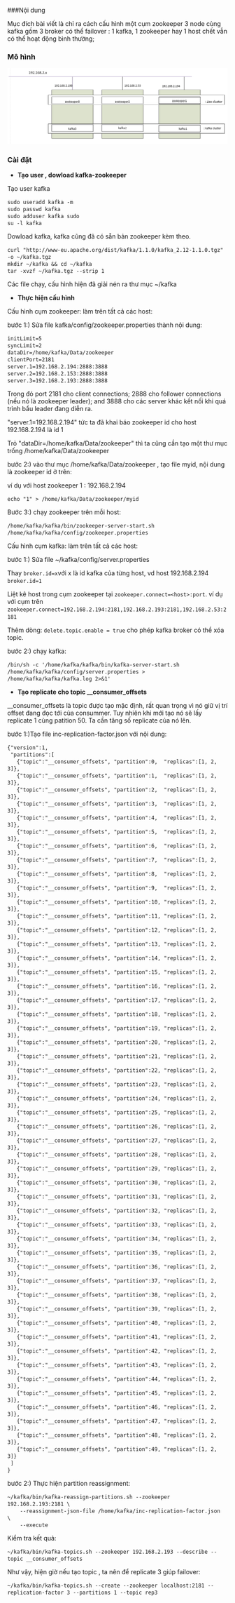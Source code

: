 ###Nội dung

Mục đích bài viết là chỉ ra cách cấu hình một cụm zookeeper 3 node cùng kafka gồm 3 broker có thể failover : 1 kafka, 1 zookeeper hay 1 host chết vẫn có thể hoạt động bình thường;

### Mô hình 

![](../images/zoo4.PNG)

### Cài đặt

* **Tạo user , dowload kafka-zookeeper**

Tạo user kafka
```
sudo useradd kafka -m
sudo passwd kafka
sudo adduser kafka sudo
su -l kafka
```

Dowload kafka, kafka cũng đã có sẵn bản zookeeper kèm theo.

```
curl "http://www-eu.apache.org/dist/kafka/1.1.0/kafka_2.12-1.1.0.tgz" -o ~/kafka.tgz
mkdir ~/kafka && cd ~/kafka
tar -xvzf ~/kafka.tgz --strip 1
```
Các file chạy, cấu hình hiện đã giải nén ra thư mục ~/kafka

* **Thực hiện cấu hình** 

Cấu hình cụm zookeeper: làm trên tất cả các host:

bước 1:) Sửa file kafka/config/zookeeper.properties thành nội dung:

```
initLimit=5
syncLimit=2
dataDir=/home/kafka/Data/zookeeper
clientPort=2181
server.1=192.168.2.194:2888:3888
server.2=192.168.2.153:2888:3888
server.3=192.168.2.193:2888:3888
```
Trong đó  port 2181 cho client connections; 2888 cho follower connections (nếu nó là zookeeper leader); and 3888 cho các server khác kết nối khi quá trình bầu leader đang diễn ra.

"server.1=192.168.2.194" tức ta đã khai báo zookeeper id cho host 192.168.2.194 là id 1

Trỏ "dataDir=/home/kafka/Data/zookeeper" thì ta cũng cần tạo một thư mục trống /home/kafka/Data/zookeeper

bước 2:) vào thư mục /home/kafka/Data/zookeeper , tạo file myid, nội dung là zookeeper id ở trên:

ví dụ với host zookeeper 1 : 192.168.2.194

```
echo "1" > /home/kafka/Data/zookeeper/myid
```
Bước 3:) chạy zookeeper trên mỗi host:

```
/home/kafka/kafka/bin/zookeeper-server-start.sh /home/kafka/kafka/config/zookeeper.properties
```
Cấu hình cụm kafka: làm trên tất cả các host:

bước 1:) Sửa file ~/kafka/config/server.properties

Thay ```broker.id=x```với x là id kafka của từng host, vd host 192.168.2.194 ```broker.id=1```

Liệt kê host trong cụm zookeeper tại ```zookeeper.connect=<host>:port```. ví dụ với cụm trên ```zookeeper.connect=192.168.2.194:2181,192.168.2.193:2181,192.168.2.53:2181```

Thêm dòng: ```delete.topic.enable = true``` cho phép kafka broker có thể xóa topic.

bước 2:) chạy kafka:

```
/bin/sh -c '/home/kafka/kafka/bin/kafka-server-start.sh /home/kafka/kafka/config/server.properties > /home/kafka/kafka/kafka.log 2>&1'
```

* **Tạo replicate cho topic __consumer_offsets**

__consumer_offsets là topic được tạo mặc định, rất quan trọng vì nó giữ vị trí offset đang đọc tới của consummer. Tuy nhiên khi mới tạo nó sẽ lấy replicate 1 cùng patition 50. Ta cần tăng số replicate của nó lên. 

bước 1:)Tạo file inc-replication-factor.json với nội dung:

```
{"version":1,
 "partitions":[
   {"topic":"__consumer_offsets", "partition":0,  "replicas":[1, 2, 3]},
   {"topic":"__consumer_offsets", "partition":1,  "replicas":[1, 2, 3]},
   {"topic":"__consumer_offsets", "partition":2,  "replicas":[1, 2, 3]},
   {"topic":"__consumer_offsets", "partition":3,  "replicas":[1, 2, 3]},
   {"topic":"__consumer_offsets", "partition":4,  "replicas":[1, 2, 3]},
   {"topic":"__consumer_offsets", "partition":5,  "replicas":[1, 2, 3]},
   {"topic":"__consumer_offsets", "partition":6,  "replicas":[1, 2, 3]},
   {"topic":"__consumer_offsets", "partition":7,  "replicas":[1, 2, 3]},
   {"topic":"__consumer_offsets", "partition":8,  "replicas":[1, 2, 3]},
   {"topic":"__consumer_offsets", "partition":9,  "replicas":[1, 2, 3]},
   {"topic":"__consumer_offsets", "partition":10, "replicas":[1, 2, 3]},
   {"topic":"__consumer_offsets", "partition":11, "replicas":[1, 2, 3]},
   {"topic":"__consumer_offsets", "partition":12, "replicas":[1, 2, 3]},
   {"topic":"__consumer_offsets", "partition":13, "replicas":[1, 2, 3]},
   {"topic":"__consumer_offsets", "partition":14, "replicas":[1, 2, 3]},
   {"topic":"__consumer_offsets", "partition":15, "replicas":[1, 2, 3]},
   {"topic":"__consumer_offsets", "partition":16, "replicas":[1, 2, 3]},
   {"topic":"__consumer_offsets", "partition":17, "replicas":[1, 2, 3]},
   {"topic":"__consumer_offsets", "partition":18, "replicas":[1, 2, 3]},
   {"topic":"__consumer_offsets", "partition":19, "replicas":[1, 2, 3]},
   {"topic":"__consumer_offsets", "partition":20, "replicas":[1, 2, 3]},
   {"topic":"__consumer_offsets", "partition":21, "replicas":[1, 2, 3]},
   {"topic":"__consumer_offsets", "partition":22, "replicas":[1, 2, 3]},
   {"topic":"__consumer_offsets", "partition":23, "replicas":[1, 2, 3]},
   {"topic":"__consumer_offsets", "partition":24, "replicas":[1, 2, 3]},
   {"topic":"__consumer_offsets", "partition":25, "replicas":[1, 2, 3]},
   {"topic":"__consumer_offsets", "partition":26, "replicas":[1, 2, 3]},
   {"topic":"__consumer_offsets", "partition":27, "replicas":[1, 2, 3]},
   {"topic":"__consumer_offsets", "partition":28, "replicas":[1, 2, 3]},
   {"topic":"__consumer_offsets", "partition":29, "replicas":[1, 2, 3]},
   {"topic":"__consumer_offsets", "partition":30, "replicas":[1, 2, 3]},
   {"topic":"__consumer_offsets", "partition":31, "replicas":[1, 2, 3]},
   {"topic":"__consumer_offsets", "partition":32, "replicas":[1, 2, 3]},
   {"topic":"__consumer_offsets", "partition":33, "replicas":[1, 2, 3]},
   {"topic":"__consumer_offsets", "partition":34, "replicas":[1, 2, 3]},
   {"topic":"__consumer_offsets", "partition":35, "replicas":[1, 2, 3]},
   {"topic":"__consumer_offsets", "partition":36, "replicas":[1, 2, 3]},
   {"topic":"__consumer_offsets", "partition":37, "replicas":[1, 2, 3]},
   {"topic":"__consumer_offsets", "partition":38, "replicas":[1, 2, 3]},
   {"topic":"__consumer_offsets", "partition":39, "replicas":[1, 2, 3]},
   {"topic":"__consumer_offsets", "partition":40, "replicas":[1, 2, 3]},
   {"topic":"__consumer_offsets", "partition":41, "replicas":[1, 2, 3]},
   {"topic":"__consumer_offsets", "partition":42, "replicas":[1, 2, 3]},
   {"topic":"__consumer_offsets", "partition":43, "replicas":[1, 2, 3]},
   {"topic":"__consumer_offsets", "partition":44, "replicas":[1, 2, 3]},
   {"topic":"__consumer_offsets", "partition":45, "replicas":[1, 2, 3]},
   {"topic":"__consumer_offsets", "partition":46, "replicas":[1, 2, 3]},
   {"topic":"__consumer_offsets", "partition":47, "replicas":[1, 2, 3]},
   {"topic":"__consumer_offsets", "partition":48, "replicas":[1, 2, 3]},
   {"topic":"__consumer_offsets", "partition":49, "replicas":[1, 2, 3]}
 ]
}
```

bước 2:) Thực hiện partition reassignment:

```
~/kafka/bin/kafka-reassign-partitions.sh --zookeeper 192.168.2.193:2181 \
    --reassignment-json-file /home/kafka/inc-replication-factor.json  \
    --execute
```

Kiểm tra kết quả:

```
~/kafka/bin/kafka-topics.sh --zookeeper 192.168.2.193 --describe --topic __consumer_offsets
```

Như vậy, hiện giờ nếu tạo topic , ta nên để replicate 3 giúp failover: 

```
~/kafka/bin/kafka-topics.sh --create --zookeeper localhost:2181 --replication-factor 3 --partitions 1 --topic rep3
```